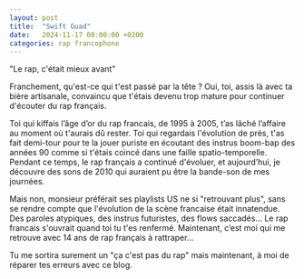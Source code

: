 ```yaml
---
layout: post
title:  "Swift Guad"
date:   2024-11-17 00:00:00 +0200
categories: rap francophone
---
```

"Le rap, c'était mieux avant"

Franchement, qu'est-ce qui t'est passé par la tête ? Oui, toi, assis là avec ta bière artisanale, convaincu que t'étais devenu trop mature pour continuer d'écouter du rap français.

Toi qui kiffais l’âge d’or du rap francais, de 1995 à 2005, t’as lâché l’affaire au moment où t'aurais dû rester. Toi qui regardais l'évolution de près, t'as fait demi-tour pour te la jouer puriste en écoutant des instrus boom-bap des années 90 comme si t'étais coincé dans une faille spatio-temporelle. Pendant ce temps, le rap français a continué d'évoluer, et aujourd’hui, je découvre des sons de 2010 qui auraient pu être la bande-son de mes journées.

Mais non, monsieur préférait ses playlists US ne si "retrouvant plus", sans se rendre compte que l'évolution de la scène francaise était innatendue. Des paroles atypiques, des instrus futuristes, des flows saccadés... Le rap francais s'ouvrait quand toi tu t'es renfermé. Maintenant, c’est moi qui me retrouve avec 14 ans de rap français à rattraper...

Tu me sortira surement un "ça c'est pas du rap" mais maintenant, à moi de réparer tes erreurs avec ce blog. 
